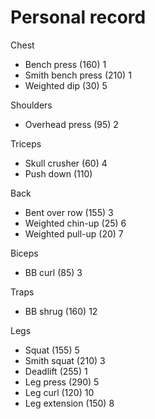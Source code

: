 # Personal record

Chest
- Bench press (160) 1
- Smith bench press (210) 1
- Weighted dip (30) 5

Shoulders
- Overhead press (95) 2

Triceps
- Skull crusher (60) 4
- Push down (110)

Back
- Bent over row (155) 3
- Weighted chin-up (25) 6
- Weighted pull-up (20) 7

Biceps
- BB curl (85) 3

Traps
- BB shrug (160) 12

Legs
- Squat (155) 5
- Smith squat (210) 3
- Deadlift (255) 1
- Leg press (290) 5
- Leg curl (120) 10
- Leg extension (150) 8